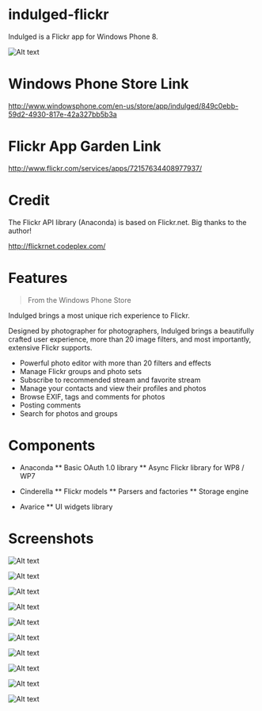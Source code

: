 indulged-flickr
===============

Indulged is a Flickr app for Windows Phone 8.

![Alt text](/Artworks/TileIcon.png "Icon")

# Windows Phone Store Link

http://www.windowsphone.com/en-us/store/app/indulged/849c0ebb-59d2-4930-817e-42a327bb5b3a

# Flickr App Garden Link

http://www.flickr.com/services/apps/72157634408977937/

# Credit

The Flickr API library (Anaconda) is based on Flickr.net. Big thanks to the author!

http://flickrnet.codeplex.com/

# Features

> From the Windows Phone Store

Indulged brings a most unique rich experience to Flickr. 

Designed by photographer for photographers, Indulged brings a beautifully crafted user experience, more than 20 image filters, and most importantly, extensive Flickr supports. 

* Powerful photo editor with more than 20 filters and effects
* Manage Flickr groups and photo sets
* Subscribe to recommended stream and favorite stream 
* Manage your contacts and view their profiles and photos
* Browse EXIF, tags and comments for photos
* Posting comments
* Search for photos and groups

# Components

* Anaconda
	** Basic OAuth 1.0 library
	** Async Flickr library for WP8 / WP7

* Cinderella
	** Flickr models
	** Parsers and factories 
	** Storage engine
	
* Avarice
	** UI widgets library
	
# Screenshots

![Alt text](/Screenshots/Set2.png "Screenshot")

![Alt text](/Screenshots/ProCam3.png "Screenshot")

![Alt text](/Screenshots/Prelude.jpg "Screenshot")

![Alt text](/Screenshots/Violet.jpg "Screenshot")

![Alt text](/Screenshots/Detail.jpg "Screenshot")

![Alt text](/Screenshots/UserStream.jpg "Screenshot")

![Alt text](/Screenshots/ProFX.jpg "Screenshot")

![Alt text](/Screenshots/AddPhotos.jpg "Screenshot")

![Alt text](/Screenshots/Search.jpg "Screenshot")

![Alt text](/Screenshots/Tags.jpg "Screenshot")
	